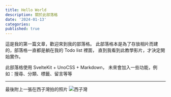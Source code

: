 ```yaml
---
title: Hello World
description: 關於此部落格
date: '2024-01-13'
categories:
published: true
---
```


<script>
  import { Link } from '$lib/markdown/custom'
</script>

這是我的第一篇文章，歡迎來到我的部落格。
此部落格本是為了存放相片而建的，部落格一直都是躺在我的 Todo list 裡面，
直到我看到此<Link href="https://joyofcode.xyz/sveltekit-markdown-blog/" target="_blank">教學影片</Link>，才決定開始實作。

此部落格使用 SvelteKit + UnoCSS + Markdown，
未來會加入一些功能，例如：搜尋、分類、標籤、留言等等

---

最後附上一張在西子灣拍的照片
![西子灣](https://live.staticflickr.com/65535/53410416864_1c5915bc43_w.jpg)
